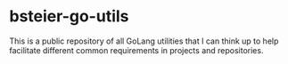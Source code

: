 # bsteier-go-utils
This is a public repository of all GoLang utilities that I can think up to help facilitate different common requirements in projects and repositories.
